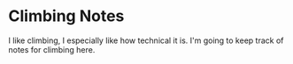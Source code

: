 # Climbing Notes

I like climbing, I especially like how technical it is. I'm going to keep track of notes for climbing here.